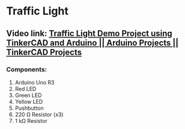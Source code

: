 # Traffic Light
## Video link: [Traffic Light Demo Project using TinkerCAD and Arduino || Arduino Projects || TinkerCAD Projects](https://www.youtube.com/watch?v=zWGb5faF6qs&list=PLWqnlHhsmcI4eBDLBtaZs16XZq0WL1SlP&index=20)

### Components:
1. Arduino Uno R3
2. Red LED
3. Green LED
4. Yellow LED
5. Pushbutton
6. 220 Ω Resistor (x3)
7. 1 kΩ Resistor